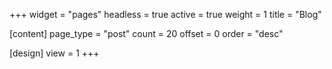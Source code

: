 +++
widget = "pages"
headless = true
active = true
weight = 1
title = "Blog"

[content]
  page_type = "post"
  count = 20
  offset = 0
  order = "desc"
 
[design]
  view = 1
+++
